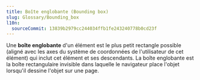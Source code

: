 ```yaml
---
title: Boîte englobante (Bounding box)
slug: Glossary/Bounding_box
l10n:
  sourceCommit: 13839b2979cc244034ffb1fe243240778b0cd23f
---
```


Une **boîte englobante** d'un élément est le plus petit rectangle possible (aligné avec les axes du système de coordonnées de l'utilisateur de cet élément) qui inclut cet élément et ses descendants. La boîte englobante est la boîte rectangulaire invisible dans laquelle le navigateur place l'objet lorsqu'il dessine l'objet sur une page.
